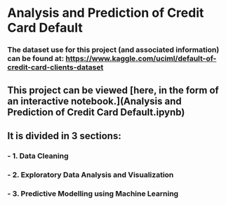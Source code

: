 # Analysis and Prediction of Credit Card Default
### The dataset use for this project (and associated information) can be found at: https://www.kaggle.com/uciml/default-of-credit-card-clients-dataset
## This project can be viewed [here, in the form of an interactive notebook.](Analysis and Prediction of Credit Card Default.ipynb)
## It is divided in 3 sections:
### - 1. Data Cleaning
### - 2. Exploratory Data Analysis and Visualization
### - 3. Predictive Modelling using Machine Learning
